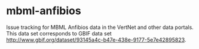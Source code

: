 # mbml-anfibios
Issue tracking for MBML Anfibios data in the VertNet and other data portals. This data set corresponds to GBIF data set http://www.gbif.org/dataset/93145a4c-b47e-438e-9177-5e7e42895823.
